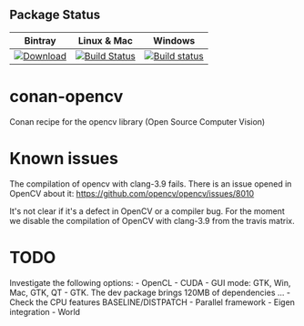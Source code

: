## Package Status

| Bintray | Linux & Mac | Windows | 
|:--------:|:---------:|:-------------:|
|[ ![Download](https://api.bintray.com/packages/piponazo/piponazo/OpenCV%3Apiponazo/images/download.svg) ](https://bintray.com/piponazo/piponazo/OpenCV%3Apiponazo/_latestVersion)|[![Build Status](https://travis-ci.org/piponazo/conan-opencv.svg?branch=3.4-testing)](https://travis-ci.org/piponazo/conan-opencv)|[![Build status](https://ci.appveyor.com/api/projects/status/1jqerfo5583d44wq?svg=true)](https://ci.appveyor.com/project/piponazo/conan-opencv)|


# conan-opencv
Conan recipe for the opencv library (Open Source Computer Vision)

# Known issues

The compilation of opencv with clang-3.9 fails. There is an issue opened in OpenCV about it:
https://github.com/opencv/opencv/issues/8010

It's not clear if it's a defect in OpenCV or a compiler bug. For the moment we disable the compilation of OpenCV with
clang-3.9 from the travis matrix.

# TODO

Investigate the following options:
    - OpenCL
    - CUDA
    - GUI mode: GTK, Win, Mac, GTK, QT
        - GTK. The dev package brings 120MB of dependencies ...
    - Check the CPU features BASELINE/DISTPATCH
    - Parallel framework
    - Eigen integration
    - World
